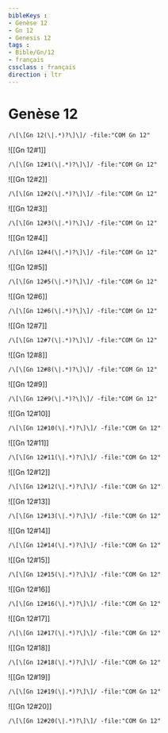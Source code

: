 ```yaml
---
bibleKeys : 
- Genèse 12
- Gn 12
- Genesis 12
tags : 
- Bible/Gn/12
- français
cssclass : français
direction : ltr
---
```


# Genèse 12

```query
/\[\[Gn 12(\|.*)?\]\]/ -file:"COM Gn 12"
```



![[Gn 12#1]]

```query
/\[\[Gn 12#1(\|.*)?\]\]/ -file:"COM Gn 12"
```

![[Gn 12#2]]

```query
/\[\[Gn 12#2(\|.*)?\]\]/ -file:"COM Gn 12"
```

![[Gn 12#3]]

```query
/\[\[Gn 12#3(\|.*)?\]\]/ -file:"COM Gn 12"
```

![[Gn 12#4]]

```query
/\[\[Gn 12#4(\|.*)?\]\]/ -file:"COM Gn 12"
```

![[Gn 12#5]]

```query
/\[\[Gn 12#5(\|.*)?\]\]/ -file:"COM Gn 12"
```

![[Gn 12#6]]

```query
/\[\[Gn 12#6(\|.*)?\]\]/ -file:"COM Gn 12"
```

![[Gn 12#7]]

```query
/\[\[Gn 12#7(\|.*)?\]\]/ -file:"COM Gn 12"
```

![[Gn 12#8]]

```query
/\[\[Gn 12#8(\|.*)?\]\]/ -file:"COM Gn 12"
```

![[Gn 12#9]]

```query
/\[\[Gn 12#9(\|.*)?\]\]/ -file:"COM Gn 12"
```

![[Gn 12#10]]

```query
/\[\[Gn 12#10(\|.*)?\]\]/ -file:"COM Gn 12"
```

![[Gn 12#11]]

```query
/\[\[Gn 12#11(\|.*)?\]\]/ -file:"COM Gn 12"
```

![[Gn 12#12]]

```query
/\[\[Gn 12#12(\|.*)?\]\]/ -file:"COM Gn 12"
```

![[Gn 12#13]]

```query
/\[\[Gn 12#13(\|.*)?\]\]/ -file:"COM Gn 12"
```

![[Gn 12#14]]

```query
/\[\[Gn 12#14(\|.*)?\]\]/ -file:"COM Gn 12"
```

![[Gn 12#15]]

```query
/\[\[Gn 12#15(\|.*)?\]\]/ -file:"COM Gn 12"
```

![[Gn 12#16]]

```query
/\[\[Gn 12#16(\|.*)?\]\]/ -file:"COM Gn 12"
```

![[Gn 12#17]]

```query
/\[\[Gn 12#17(\|.*)?\]\]/ -file:"COM Gn 12"
```

![[Gn 12#18]]

```query
/\[\[Gn 12#18(\|.*)?\]\]/ -file:"COM Gn 12"
```

![[Gn 12#19]]

```query
/\[\[Gn 12#19(\|.*)?\]\]/ -file:"COM Gn 12"
```

![[Gn 12#20]]

```query
/\[\[Gn 12#20(\|.*)?\]\]/ -file:"COM Gn 12"
```

